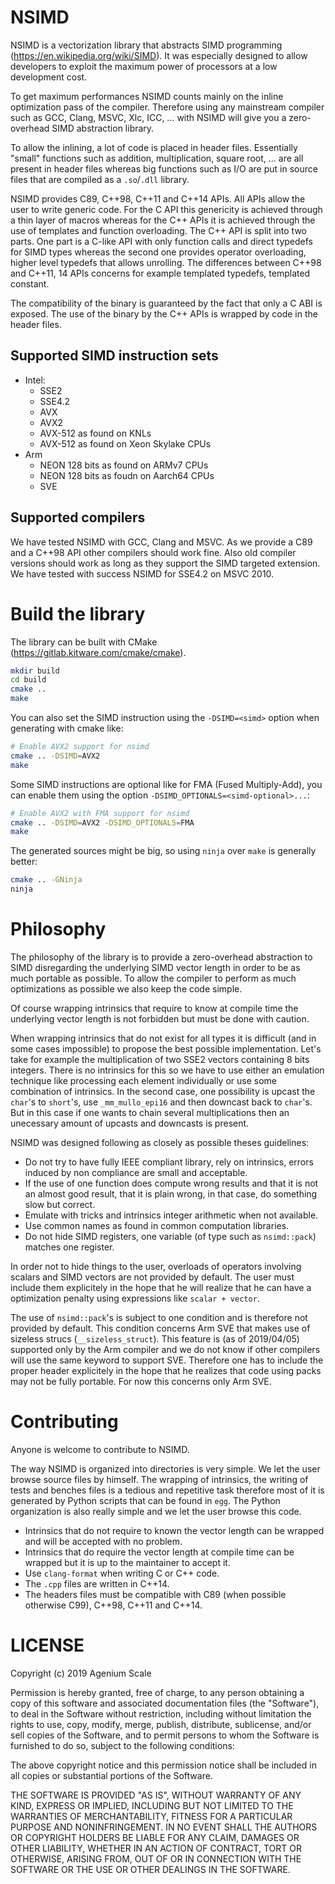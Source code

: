 NSIMD
=====

NSIMD is a vectorization library that abstracts SIMD programming
(<https://en.wikipedia.org/wiki/SIMD>). It was especially designed to allow
developers to exploit the maximum power of processors at a low development
cost.

To get maximum performances NSIMD counts mainly on the inline optimization pass
of the compiler. Therefore using any mainstream compiler such as GCC, Clang,
MSVC, Xlc, ICC, … with NSIMD will give you a zero-overhead SIMD abstraction
library.

To allow the inlining, a lot of code is placed in header files. Essentially
"small" functions such as addition, multiplication, square root, … are all
present in header files whereas big functions such as I/O are put in source
files that are compiled as a `.so`/`.dll` library.

NSIMD provides C89, C++98, C++11 and C++14 APIs. All APIs allow the user to
write generic code. For the C API this genericity is achieved through a thin
layer of macros whereas for the C++ APIs it is achieved through the use of
templates and function overloading. The C++ API is split into two parts. One
part is a C-like API with only function calls and direct typedefs for SIMD
types whereas the second one provides operator overloading, higher level
typedefs that allows unrolling. The differences between C++98 and C++11, 14
APIs concerns for example templated typedefs, templated constant.

The compatibility of the binary is guaranteed by the fact that only a C ABI is
exposed. The use of the binary by the C++ APIs is wrapped by code in the
header files.

Supported SIMD instruction sets
-------------------------------

- Intel:
  + SSE2
  + SSE4.2
  + AVX
  + AVX2
  + AVX-512 as found on KNLs
  + AVX-512 as found on Xeon Skylake CPUs
- Arm
  + NEON 128 bits as found on ARMv7 CPUs
  + NEON 128 bits as foudn on Aarch64 CPUs
  + SVE

Supported compilers
-------------------

We have tested NSIMD with GCC, Clang and MSVC. As we provide a C89 and a C++98
API other compilers should work fine. Also old compiler versions should work as
long as they support the SIMD targeted extension. We have tested with success
NSIMD for SSE4.2 on MSVC 2010.

Build the library
=================

The library can be built with CMake (<https://gitlab.kitware.com/cmake/cmake>).

```bash
mkdir build
cd build
cmake ..
make
```

You can also set the SIMD instruction using the `-DSIMD=<simd>` option when
generating with cmake like:

```bash
# Enable AVX2 support for nsimd
cmake .. -DSIMD=AVX2
make
```

Some SIMD instructions are optional like for FMA (Fused Multiply-Add), you
can enable them using the option `-DSIMD_OPTIONALS=<simd-optional>...`:

```bash
# Enable AVX2 with FMA support for nsimd
cmake .. -DSIMD=AVX2 -DSIMD_OPTIONALS=FMA
make
```

The generated sources might be big, so using `ninja` over `make` is generally
better:

```bash
cmake .. -GNinja
ninja
```

Philosophy
==========

The philosophy of the library is to provide a zero-overhead abstraction to SIMD
disregarding the underlying SIMD vector length in order to be as much portable
as possible. To allow the compiler to perform as much optimizations as possible
we also keep the code simple.

Of course wrapping intrinsics that require to know at compile time the
underlying vector length is not forbidden but must be done with caution.

When wrapping intrinsics that do not exist for all types it is difficult (and
in some cases impossible) to propose the best possible implementation. Let's
take for example the multiplication of two SSE2 vectors containing 8 bits
integers. There is no intrinsics for this so we have to use either an emulation
technique like processing each element individually or use some combination of
intrinsics. In the second case, one possibility is upcast the `char`'s to
`short`'s, use `_mm_mullo_epi16` and then downcast back to `char`'s. But in
this case if one wants to chain several multiplications then an unecessary
amount of upcasts and downcasts is present.

NSIMD was designed following as closely as possible theses guidelines:

- Do not try to have fully IEEE compliant library, rely on intrinsics, errors
  induced by non compliance are small and acceptable.
- If the use of one function does compute wrong results and that it is not an
  almost good result, that it is plain wrong, in that case, do something slow
  but correct.
- Emulate with tricks and intrinsics integer arithmetic when not available.
- Use common names as found in common computation libraries.
- Do not hide SIMD registers, one variable (of type such as `nsimd::pack`)
  matches one register.

In order not to hide things to the user, overloads of operators involving scalars
and SIMD vectors are not provided by default. The user must include them
explicitely in the hope that he will realize that he can have a optimization
penalty using expressions like `scalar + vector`.

The use of `nsimd::pack`'s is subject to one condition and is therefore not
provided by default. This condition concerns Arm SVE that makes use of sizeless
strucs (`__sizeless_struct`). This feature is (as of 2019/04/05) supported only
by the Arm compiler and we do not know if other compilers will use the same
keyword to support SVE. Therefore one has to include the proper header
explicitely in the hope that he realizes that code using packs may not be
fully portable. For now this concerns only Arm SVE.

Contributing
============

Anyone is welcome to contribute to NSIMD.

The way NSIMD is organized into directories is very simple. We let the user
browse source files by himself. The wrapping of intrinsics, the writing of
tests and benches files is a tedious and repetitive task therefore most of it
is generated by Python scripts that can be found in `egg`. The Python
organization is also really simple and we let the user browse this code.

- Intrinsics that do not require to known the vector length can be wrapped and
  will be accepted with no problem.
- Intrinsics that do require the vector length at compile time can be wrapped
  but it is up to the maintainer to accept it.
- Use `clang-format` when writing C or C++ code.
- The `.cpp` files are written in C++14.
- The headers files must be compatible with C89 (when possible otherwise
  C99), C++98, C++11 and C++14.

LICENSE
=======

Copyright (c) 2019 Agenium Scale

Permission is hereby granted, free of charge, to any person obtaining a copy of
this software and associated documentation files (the "Software"), to deal in
the Software without restriction, including without limitation the rights to
use, copy, modify, merge, publish, distribute, sublicense, and/or sell copies
of the Software, and to permit persons to whom the Software is furnished to do
so, subject to the following conditions:

The above copyright notice and this permission notice shall be included in all
copies or substantial portions of the Software.

THE SOFTWARE IS PROVIDED "AS IS", WITHOUT WARRANTY OF ANY KIND, EXPRESS OR
IMPLIED, INCLUDING BUT NOT LIMITED TO THE WARRANTIES OF MERCHANTABILITY,
FITNESS FOR A PARTICULAR PURPOSE AND NONINFRINGEMENT. IN NO EVENT SHALL THE
AUTHORS OR COPYRIGHT HOLDERS BE LIABLE FOR ANY CLAIM, DAMAGES OR OTHER
LIABILITY, WHETHER IN AN ACTION OF CONTRACT, TORT OR OTHERWISE, ARISING FROM,
OUT OF OR IN CONNECTION WITH THE SOFTWARE OR THE USE OR OTHER DEALINGS IN THE
SOFTWARE.
